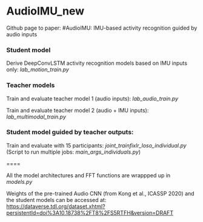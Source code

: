 # AudioIMU_new

Github page to paper: #AudioIMU: IMU-based activity recognition guided by audio inputs

### Student model

Derive DeepConvLSTM activity recognition models based on IMU inputs only: _lab_motion_train.py_

### Teacher models

Train and evaluate teacher model 1 (audio inputs): _lab_audio_train.py_

Train and evaluate teacher model 2 (audio + IMU inputs): _lab_multimodal_train.py_

### Student model guided by teacher outputs:

Train and evaluate with 15 participants: _joint_trainfixlr_loso_individual.py_ (Script to run multiple jobs: _main_args_individuals.py_)

====

All the model architectures and FFT functions are wrappped up in _models.py_ 

Weights of the pre-trained Audio CNN (from Kong et al., ICASSP 2020) and the student models can be accessed at: https://dataverse.tdl.org/dataset.xhtml?persistentId=doi%3A10.18738%2FT8%2FS5RTFH&version=DRAFT
